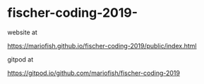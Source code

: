 # fischer-coding-2019-

website at

https://mariofish.github.io/fischer-coding-2019/public/index.html

gitpod at 

https://gitpod.io/github.com/mariofish/fischer-coding-2019
